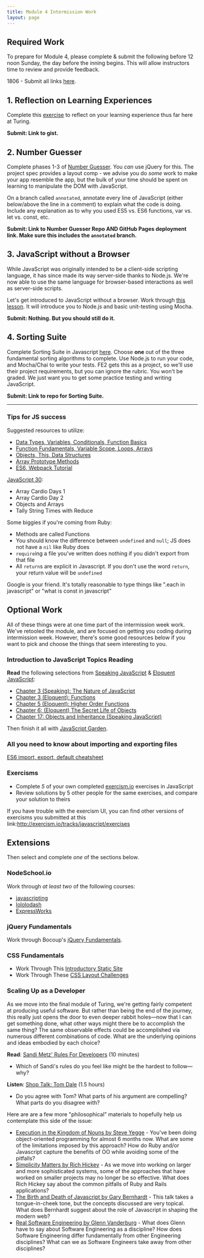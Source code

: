 ```yaml
---
title: Module 4 Intermission Work
layout: page
---
```


## Required Work

To prepare for Module 4, please complete & submit the following before 12 noon Sunday, the day before the inning begins. This will allow instructors time to review and provide feedback.

1806 - Submit all links [here](https://goo.gl/forms/3cD42fuJC7Ar4XQ62).

## 1. Reflection on Learning Experiences

Complete this [exercise](https://gist.github.com/case-eee/6a5b06bf88c3fa82d9498c6763314ae4) to reflect on your learning experience thus far here at Turing.

**Submit: Link to gist.**

## 2. Number Guesser

Complete phases 1-3 of [Number Guesser](./number_guesser.md). You _can_ use jQuery for this. The project spec provides a layout comp - we advise you do _some_ work to make your app resemble the app, but the bulk of your time should be spent on learning to manipulate the DOM with JavaScript.

On a branch called `annotated`, annotate every line of JavaScript (either below/above the line in a comment) to explain what the code is doing. Include any explanation as to why you used ES5 vs. ES6 functions, var vs. let vs. const, etc.

**Submit: Link to Number Guesser Repo AND GitHub Pages deployment link. Make sure this includes the `annotated` branch.**

## 3. JavaScript without a Browser

While JavaScript was originally intended to be a client-side scripting language, it has since made its way server-side thanks to Node.js. We're now able to use the same language for browser-based interactions as well as server-side scripts.

Let's get introduced to JavaScript without a browser. Work through [this lesson](http://backend.turing.io/module4/lessons/javascript_without_a_browser). It will introduce you to Node.js and basic unit-testing using Mocha.

**Submit: Nothing. But you should still do it.**

## 4. Sorting Suite

Complete Sorting Suite in Javascript [here](http://frontend.turing.io/projects/sorting-suite.html). Choose **one** out of the three fundamental sorting algorithms to complete. Use Node.js to run your code, and Mocha/Chai to write your tests. FE2 gets this as a project, so we'll use their project requirements, but you can ignore the rubric. You won't be graded. We just want you to get some practice testing and writing JavaScript.

**Submit: Link to repo for Sorting Suite.**

___

### Tips for JS success

Suggested resources to utilize:

* [Data Types, Variables, Conditionals, Function Basics](http://frontend.turing.io/lessons/module-1/js-1.html)
* [Function Fundamentals, Variable Scope, Loops, Arrays](http://frontend.turing.io/lessons/module-1/js-2.html)
* [Objects, This, Data Structures](http://frontend.turing.io/lessons/module-1/js-4.html)
* [Array Prototype Methods](http://frontend.turing.io/lessons/module-1/array-prototype-methods-intro)
* [ES6, Webpack Tutorial](http://ccoenraets.github.io/es6-tutorial/)

[JavaScript 30](https://javascript30.com/):
  - Array Cardio Days 1
  - Array Cardio Day 2
  - Objects and Arrays
  - Tally String Times with Reduce

Some biggies if you're coming from Ruby:

-   Methods are called Functions
-   You should know the difference between `undefined` and `null`; JS does not have a `nil` like Ruby does
-   `require`ing a file you've written does nothing if you didn't export from that file
-   All `return`s are explicit in Javascript. If you don't use the word `return`, your return value will be `undefined`

Google is your friend. It's totally reasonable to type things like ".each in javascript" or "what is const in javascript"

## Optional Work

All of these things were at one time part of the intermission week work. We've retooled the module, and are focused on getting you coding during intermission week. However, there's some good resources below if you want to pick and choose the things that seem interesting to you.

### Introduction to JavaScript Topics Reading

**Read** the following selections from [Speaking JavaScript](http://speakingjs.com/es5/) & [Eloquent JavaScript](http://eloquentjavascript.net//):

* [Chapter 3 (Speaking): The Nature of JavaScript](http://speakingjs.com/es5/ch03.html)
* [Chapter 3 (Eloquent): Functions](http://eloquentjavascript.net//03_functions.html)
* [Chapter 5 (Eloquent): Higher Order Functions](http://eloquentjavascript.net//05_higher_order.html)
* [Chapter 6: (Eloquent) The Secret Life of Objects](http://eloquentjavascript.net//06_object.html)
* [Chapter 17: Objects and Inheritance (Speaking JavaScript)](http://speakingjs.com/es5/ch17.html)

Then finish it all with [JavaScript Garden](http://bonsaiden.github.io/JavaScript-Garden/).

### All you need to know about importing and exporting files
[ES6 import, export, default cheatsheet](https://hackernoon.com/import-export-default-require-commandjs-javascript-nodejs-es6-vs-cheatsheet-different-tutorial-example-5a321738b50f)

### Exercisms

* Complete *5* of your own completed [exercism.io][exer] exercises in JavaScript
* Review solutions by 5 other people for the same exercises, and compare your solution to theirs

If you have trouble with the exercism UI, you can find other versions of exercisms you submitted at this link:http://exercism.io/tracks/javascript/exercises

[exer]: http://exercism.io/


## Extensions

Then select and complete *one* of the sections below.

### NodeSchool.io

Work through _at least two_ of the following courses:

* [javascripting](https://github.com/sethvincent/javascripting)
* [lololodash](https://github.com/mdunisch/lololodash)
* [ExpressWorks](https://github.com/azat-co/expressworks)

### jQuery Fundamentals

Work through Bocoup's [jQuery Fundamentals](http://jqfundamentals.com).

### CSS Fundamentals

* Work Through This [Introductory Static Site](https://github.com/turingschool-examples/introductory-static-site)
* Work Through These [CSS Layout Challenges](https://github.com/turingschool-examples/css-layout-challenges)

### Scaling Up as a Developer

As we move into the final module of Turing, we're getting fairly competent at producing useful software. But rather than being the end of the journey, this really just opens the door to even deeper rabbit holes—now that I can get something done, what other ways might there be to accomplish the same thing? The same observable effects could be accomplished via numerous different combinations of code. What are the underlying opinions and ideas embodied by each choice?

**Read**: [Sandi Metz' Rules For Developers][sandi] (10 minutes)
* Which of Sandi's rules do you feel like might be the hardest to follow—why?

**Listen**: [Shop Talk: Tom Dale](http://shoptalkshow.com/episodes/147-tom-dale/) (1.5 hours)
* Do you agree with Tom? What parts of his argument are compelling? What parts do you disagree with?

Here are are a few more "philosophical" materials to hopefully help us contemplate this side of the issue:

* [Execution in the Kingdom of Nouns by Steve Yegge](http://steve-yegge.blogspot.ca/2006/03/execution-in-kingdom-of-nouns.html) - You've been doing object-oriented programming for almost 6 months now. What are some of the limitations imposed by this approach? How do Ruby and/or Javascript capture the benefits of OO while avoiding some of the pitfalls?
* [Simplicity Matters by Rich Hickey](https://www.youtube.com/watch?v=rI8tNMsozo0) - As we move into working on larger and more sophisticated systems, some of the approaches that have worked on smaller projects may no longer be so effective. What does Rich Hickey say about the common pitfalls of Ruby and Rails applications?
* [The Birth and Death of Javascript by Gary Bernhardt](https://www.destroyallsoftware.com/talks/the-birth-and-death-of-javascript) - This talk takes a tongue-in-cheek tone, but the concepts discussed are very topical. What does Bernhardt suggest about the role of Javascript in shaping the modern web?
* [Real Software Engineering by Glenn Vanderburg](https://www.youtube.com/watch?v=NP9AIUT9nos) - What does Glenn have to say about Software Engineering as a discipline? How does Software Engineering differ fundamentally from other Engineering disciplines? What can we as Software Engineers take away from other disciplines?

[sandi]: http://robots.thoughtbot.com/sandi-metz-rules-for-developers
[tbruby]: https://github.com/thoughtbot/guides/tree/master/style/ruby
[airbnbjs]: https://github.com/airbnb/javascript
[hound]: http://robots.thoughtbot.com/introducing-hound
[tomdale]: http://shoptalkshow.com/episodes/147-tom-dale/
[speakingjs]: http://speakingjs.com/es5/
[allonge]: https://leanpub.com/javascript-allonge/read
